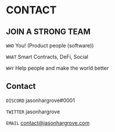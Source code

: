 CONTACT
===============

## JOIN A STRONG TEAM

`WHO` You! (Product people (software))

`WHAT` Smart Contracts, DeFi, Social

`WHY` Help people and make the world better

## Contact

`DISCORD` jasonhargrove#0001

`TWITTER` jasonhargrove

`EMAIL` contact@jasonhargrove.com
